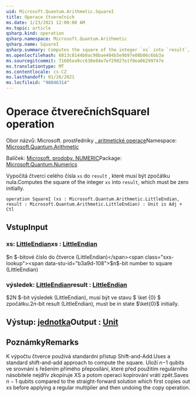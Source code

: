 ```yaml
---
uid: Microsoft.Quantum.Arithmetic.SquareI
title: Operace čtverečních
ms.date: 1/23/2021 12:00:00 AM
ms.topic: article
qsharp.kind: operation
qsharp.namespace: Microsoft.Quantum.Arithmetic
qsharp.name: SquareI
qsharp.summary: Computes the square of the integer `xs` into `result`, which must be zero initially.
ms.openlocfilehash: 6813c8144b0ac98bae404b5e9b97e08b06c6bb3a
ms.sourcegitcommit: 71605ea9cc630e84e7ef29027e1f0ea06299747e
ms.translationtype: MT
ms.contentlocale: cs-CZ
ms.lasthandoff: 01/26/2021
ms.locfileid: "98846314"
---
```

# <a name="squarei-operation"></a><span data-ttu-id="b3a9d-102">Operace čtverečních</span><span class="sxs-lookup"><span data-stu-id="b3a9d-102">SquareI operation</span></span>

<span data-ttu-id="b3a9d-103">Obor názvů: Microsoft. prostředníky [. aritmetické operace](xref:Microsoft.Quantum.Arithmetic)</span><span class="sxs-lookup"><span data-stu-id="b3a9d-103">Namespace: [Microsoft.Quantum.Arithmetic](xref:Microsoft.Quantum.Arithmetic)</span></span>

<span data-ttu-id="b3a9d-104">Balíček: [Microsoft. prodoby. NUMERIC](https://nuget.org/packages/Microsoft.Quantum.Numerics)</span><span class="sxs-lookup"><span data-stu-id="b3a9d-104">Package: [Microsoft.Quantum.Numerics](https://nuget.org/packages/Microsoft.Quantum.Numerics)</span></span>


<span data-ttu-id="b3a9d-105">Vypočítá čtverci celého čísla `xs` do `result` , které musí být zpočátku nula.</span><span class="sxs-lookup"><span data-stu-id="b3a9d-105">Computes the square of the integer `xs` into `result`, which must be zero initially.</span></span>

```qsharp
operation SquareI (xs : Microsoft.Quantum.Arithmetic.LittleEndian, result : Microsoft.Quantum.Arithmetic.LittleEndian) : Unit is Adj + Ctl
```


## <a name="input"></a><span data-ttu-id="b3a9d-106">Vstup</span><span class="sxs-lookup"><span data-stu-id="b3a9d-106">Input</span></span>

### <a name="xs--littleendian"></a><span data-ttu-id="b3a9d-107">xs: [LittleEndian](xref:Microsoft.Quantum.Arithmetic.LittleEndian)</span><span class="sxs-lookup"><span data-stu-id="b3a9d-107">xs : [LittleEndian](xref:Microsoft.Quantum.Arithmetic.LittleEndian)</span></span>

<span data-ttu-id="b3a9d-108">$n $-bitové číslo do čtverce (LittleEndian)</span><span class="sxs-lookup"><span data-stu-id="b3a9d-108">$n$-bit number to square (LittleEndian)</span></span>


### <a name="result--littleendian"></a><span data-ttu-id="b3a9d-109">výsledek: [LittleEndian](xref:Microsoft.Quantum.Arithmetic.LittleEndian)</span><span class="sxs-lookup"><span data-stu-id="b3a9d-109">result : [LittleEndian](xref:Microsoft.Quantum.Arithmetic.LittleEndian)</span></span>

<span data-ttu-id="b3a9d-110">$2N $-bit výsledek (LittleEndian), musí být ve stavu $ \ket {0} $ zpočátku.</span><span class="sxs-lookup"><span data-stu-id="b3a9d-110">$2n$-bit result (LittleEndian), must be in state $\ket{0}$ initially.</span></span>



## <a name="output--unit"></a><span data-ttu-id="b3a9d-111">Výstup: [jednotka](xref:microsoft.quantum.lang-ref.unit)</span><span class="sxs-lookup"><span data-stu-id="b3a9d-111">Output : [Unit](xref:microsoft.quantum.lang-ref.unit)</span></span>



## <a name="remarks"></a><span data-ttu-id="b3a9d-112">Poznámky</span><span class="sxs-lookup"><span data-stu-id="b3a9d-112">Remarks</span></span>

<span data-ttu-id="b3a9d-113">K výpočtu čtverce používá standardní přístup Shift-and-Add.</span><span class="sxs-lookup"><span data-stu-id="b3a9d-113">Uses a standard shift-and-add approach to compute the square.</span></span> <span data-ttu-id="b3a9d-114">Uloží $n-$1 qubits ve srovnání s řešením přímého přeposílání, které před použitím regulárního násobitele nejdřív zkopíruje XS a potom operaci kopírování vrátí zpět.</span><span class="sxs-lookup"><span data-stu-id="b3a9d-114">Saves $n-1$ qubits compared to the straight-forward solution which first copies out xs before applying a regular multiplier and then undoing the copy operation.</span></span>
